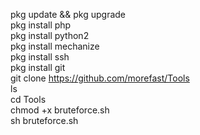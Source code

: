 pkg update && pkg upgrade <br>
pkg install php<br>
pkg install python2<br>
pkg install mechanize<br>
pkg install ssh<br>
pkg install git<br>
git clone https://github.com/morefast/Tools<br>
ls<br>
cd Tools<br>
chmod +x bruteforce.sh<br>
sh bruteforce.sh<br>
